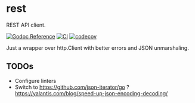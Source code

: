 # rest

REST API client.

[![Godoc Reference][godoc-img]][godoc-url] [![CI][ci-img]][ci-url] [![codecov][codecov-img]][codecov-url]

Just a wrapper over http.Client with better errors and JSON unmarshaling.

## TODOs
* Configure linters
* Switch to https://github.com/json-iterator/go ? https://yalantis.com/blog/speed-up-json-encoding-decoding/

[godoc-img]: https://godoc.org/github.com/vtopc/go-rest?status.svg
[godoc-url]: https://godoc.org/github.com/vtopc/go-rest

[ci-img]: https://github.com/vtopc/go-rest/workflows/CI/badge.svg
[ci-url]: https://github.com/vtopc/go-rest/actions?query=workflow%3A%22CI%22

[codecov-img]: https://codecov.io/gh/vtopc/go-rest/branch/master/graph/badge.svg?token=SRJ6WXRMTR
[codecov-url]: https://codecov.io/gh/vtopc/go-rest
